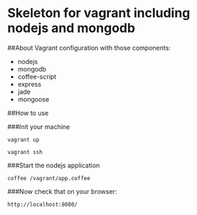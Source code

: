 # Skeleton for vagrant including nodejs and mongodb


##About
Vagrant configuration with those components:
* nodejs
* mongodb
* coffee-script
* express
* jade
* mongoose


##How to use

###Init your machine

	vagrant up

	vagrant ssh

###Start the nodejs application

	coffee /vagrant/app.coffee

###Now check that on your browser:
	
	http://localhost:8080/
